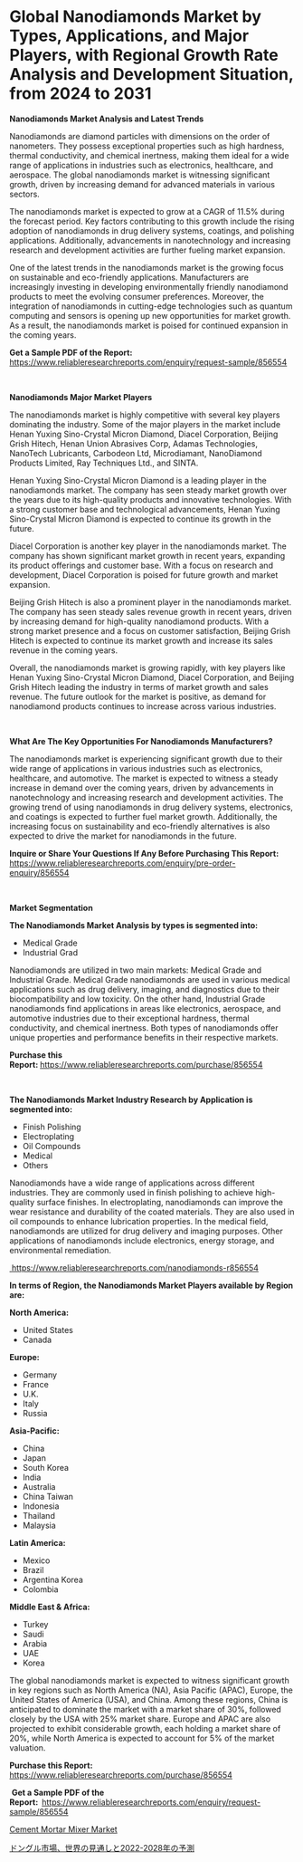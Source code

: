 <p><h1>Global Nanodiamonds Market by Types, Applications, and Major Players, with Regional Growth Rate Analysis and Development Situation, from 2024 to 2031</h1></p><p><strong>Nanodiamonds Market Analysis and Latest Trends</strong></p>
<p><p>Nanodiamonds are diamond particles with dimensions on the order of nanometers. They possess exceptional properties such as high hardness, thermal conductivity, and chemical inertness, making them ideal for a wide range of applications in industries such as electronics, healthcare, and aerospace. The global nanodiamonds market is witnessing significant growth, driven by increasing demand for advanced materials in various sectors.</p><p>The nanodiamonds market is expected to grow at a CAGR of 11.5% during the forecast period. Key factors contributing to this growth include the rising adoption of nanodiamonds in drug delivery systems, coatings, and polishing applications. Additionally, advancements in nanotechnology and increasing research and development activities are further fueling market expansion.</p><p>One of the latest trends in the nanodiamonds market is the growing focus on sustainable and eco-friendly applications. Manufacturers are increasingly investing in developing environmentally friendly nanodiamond products to meet the evolving consumer preferences. Moreover, the integration of nanodiamonds in cutting-edge technologies such as quantum computing and sensors is opening up new opportunities for market growth. As a result, the nanodiamonds market is poised for continued expansion in the coming years.</p></p>
<p><strong>Get a Sample PDF of the Report:&nbsp;</strong> <a href="https://www.reliableresearchreports.com/enquiry/request-sample/856554">https://www.reliableresearchreports.com/enquiry/request-sample/856554</a></p>
<p>&nbsp;</p>
<p><strong>Nanodiamonds Major Market Players</strong></p>
<p><p>The nanodiamonds market is highly competitive with several key players dominating the industry. Some of the major players in the market include Henan Yuxing Sino-Crystal Micron Diamond, Diacel Corporation, Beijing Grish Hitech, Henan Union Abrasives Corp, Adamas Technologies, NanoTech Lubricants, Carbodeon Ltd, Microdiamant, NanoDiamond Products Limited, Ray Techniques Ltd., and SINTA.</p><p>Henan Yuxing Sino-Crystal Micron Diamond is a leading player in the nanodiamonds market. The company has seen steady market growth over the years due to its high-quality products and innovative technologies. With a strong customer base and technological advancements, Henan Yuxing Sino-Crystal Micron Diamond is expected to continue its growth in the future.</p><p>Diacel Corporation is another key player in the nanodiamonds market. The company has shown significant market growth in recent years, expanding its product offerings and customer base. With a focus on research and development, Diacel Corporation is poised for future growth and market expansion.</p><p>Beijing Grish Hitech is also a prominent player in the nanodiamonds market. The company has seen steady sales revenue growth in recent years, driven by increasing demand for high-quality nanodiamond products. With a strong market presence and a focus on customer satisfaction, Beijing Grish Hitech is expected to continue its market growth and increase its sales revenue in the coming years.</p><p>Overall, the nanodiamonds market is growing rapidly, with key players like Henan Yuxing Sino-Crystal Micron Diamond, Diacel Corporation, and Beijing Grish Hitech leading the industry in terms of market growth and sales revenue. The future outlook for the market is positive, as demand for nanodiamond products continues to increase across various industries.</p></p>
<p>&nbsp;</p>
<p><strong>What Are The Key Opportunities For Nanodiamonds Manufacturers?</strong></p>
<p><p>The nanodiamonds market is experiencing significant growth due to their wide range of applications in various industries such as electronics, healthcare, and automotive. The market is expected to witness a steady increase in demand over the coming years, driven by advancements in nanotechnology and increasing research and development activities. The growing trend of using nanodiamonds in drug delivery systems, electronics, and coatings is expected to further fuel market growth. Additionally, the increasing focus on sustainability and eco-friendly alternatives is also expected to drive the market for nanodiamonds in the future.</p></p>
<p><strong>Inquire or Share Your Questions If Any Before Purchasing This Report:</strong> <a href="https://www.reliableresearchreports.com/enquiry/pre-order-enquiry/856554">https://www.reliableresearchreports.com/enquiry/pre-order-enquiry/856554</a></p>
<p>&nbsp;</p>
<p><strong>Market Segmentation</strong></p>
<p><strong>The Nanodiamonds Market Analysis by types is segmented into:</strong></p>
<p><ul><li>Medical Grade</li><li>Industrial Grad</li></ul></p>
<p><p>Nanodiamonds are utilized in two main markets: Medical Grade and Industrial Grade. Medical Grade nanodiamonds are used in various medical applications such as drug delivery, imaging, and diagnostics due to their biocompatibility and low toxicity. On the other hand, Industrial Grade nanodiamonds find applications in areas like electronics, aerospace, and automotive industries due to their exceptional hardness, thermal conductivity, and chemical inertness. Both types of nanodiamonds offer unique properties and performance benefits in their respective markets.</p></p>
<p><strong>Purchase this Report:&nbsp;</strong><a href="https://www.reliableresearchreports.com/purchase/856554">https://www.reliableresearchreports.com/purchase/856554</a></p>
<p>&nbsp;</p>
<p><strong>The Nanodiamonds Market Industry Research by Application is segmented into:</strong></p>
<p><ul><li>Finish Polishing</li><li>Electroplating</li><li>Oil Compounds</li><li>Medical</li><li>Others</li></ul></p>
<p><p>Nanodiamonds have a wide range of applications across different industries. They are commonly used in finish polishing to achieve high-quality surface finishes. In electroplating, nanodiamonds can improve the wear resistance and durability of the coated materials. They are also used in oil compounds to enhance lubrication properties. In the medical field, nanodiamonds are utilized for drug delivery and imaging purposes. Other applications of nanodiamonds include electronics, energy storage, and environmental remediation.</p></p>
<p><a href="https://www.reliableresearchreports.com/nanodiamonds-r856554">&nbsp;https://www.reliableresearchreports.com/nanodiamonds-r856554</a></p>
<p><strong>In terms of Region, the Nanodiamonds Market Players available by Region are:</strong></p>
<p>
    <p> <strong> North America: </strong>
        <ul>
            <li>United States</li>
            <li>Canada</li>
        </ul>
        </p> 
    <p> <strong> Europe: </strong>
        <ul>
            <li>Germany</li>
            <li>France</li>
            <li>U.K.</li>
            <li>Italy</li>
            <li>Russia</li>
        </ul>
        </p> 
    <p> <strong> Asia-Pacific: </strong>
        <ul>
            <li>China</li>
            <li>Japan</li>
            <li>South Korea</li>
            <li>India</li>
            <li>Australia</li>
            <li>China Taiwan</li>
            <li>Indonesia</li>
            <li>Thailand</li>
            <li>Malaysia</li>
        </ul>
        </p> 
    <p> <strong> Latin America: </strong>
        <ul>
            <li>Mexico</li>
            <li>Brazil</li>
            <li>Argentina Korea</li>
            <li>Colombia</li>
        </ul>
        </p> 
    <p> <strong> Middle East & Africa: </strong>
        <ul>
            <li>Turkey</li>
            <li>Saudi</li>
            <li>Arabia</li>
            <li>UAE</li>
            <li>Korea</li>
        </ul>
    </p>
    </p>
<p><p>The global nanodiamonds market is expected to witness significant growth in key regions such as North America (NA), Asia Pacific (APAC), Europe, the United States of America (USA), and China. Among these regions, China is anticipated to dominate the market with a market share of 30%, followed closely by the USA with 25% market share. Europe and APAC are also projected to exhibit considerable growth, each holding a market share of 20%, while North America is expected to account for 5% of the market valuation.</p></p>
<p><strong>Purchase this Report: </strong><a href="https://www.reliableresearchreports.com/purchase/856554">https://www.reliableresearchreports.com/purchase/856554</a></p>
<p>&nbsp;<strong>Get a Sample PDF of the Report:&nbsp;&nbsp;</strong><a href="https://www.reliableresearchreports.com/enquiry/request-sample/856554">https://www.reliableresearchreports.com/enquiry/request-sample/856554</a></p>
<p><strong></strong></p>
<p><p><a href="https://issuu.com/reportprime-2/docs/cement-mortar-mixer-market-size-2030.pptx">Cement Mortar Mixer Market</a></p><p><a href="https://github.com/oqxogxyvqe90775/Market-Research-Report-List-2/blob/main/6467931130963.md">ドングル市場、世界の見通しと2022-2028年の予測</a></p></p>